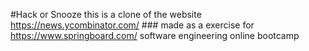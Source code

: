 #Hack or Snooze
    this is a clone of the website https://news.ycombinator.com/
    ### made as a exercise for https://www.springboard.com/ software engineering online bootcamp
